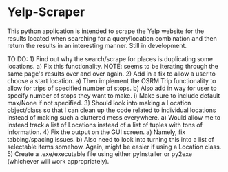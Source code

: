 # Yelp-Scraper
This python application is intended to scrape the Yelp website for the results located when searching for a query/location combination and then return the results in an interesting manner. Still in development.


TO DO:
    1) Find out why the search/scrape for places is duplicating some locations.
        a) Fix this functionality.
            NOTE: seems to be iterating through the same page's results over and over again.
    2) Add in a fix to allow a user to choose a start location.
        a) Then implement the OSRM Trip functionality to allow for trips of specified number of stops.
        b) Also add in way for user to specify number of stops they want to make.
            i) Make sure to include default max/None if not specified.
    3) Should look into making a Location object/class so that I can clean up the code related to individual locations instead of making such a cluttered mess everywhere.
        a) Would allow me to instead track a list of Locations instead of a list of tuples with tons of information.
    4) Fix the output on the GUI screen.
        a) Namely, fix tabbing/spacing issues.
        b) Also need to look into turning this into a list of selectable items somehow. Again, might be easier if using a Location class.
    5) Create a .exe/executable file using either pyInstaller or py2exe (whichever will work appropriately).

